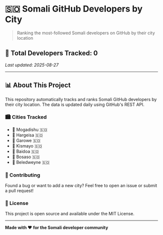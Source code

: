 # 🇸🇴 Somali GitHub Developers by City

> Ranking the most-followed Somali developers on GitHub by their city location

## 👥 Total Developers Tracked: 0

_Last updated: 2025-08-27_

---

## 📊 About This Project

This repository automatically tracks and ranks Somali GitHub developers by their city location. The data is updated daily using GitHub's REST API.

### 🏙️ Cities Tracked
- 📍 Mogadishu 🇸🇴
- 📍 Hargeisa 🇸🇴  
- 📍 Garowe 🇸🇴
- 📍 Kismayo 🇸🇴
- 📍 Baidoa 🇸🇴
- 📍 Bosaso 🇸🇴
- 📍 Beledweyne 🇸🇴

### 🤝 Contributing
Found a bug or want to add a new city? Feel free to open an issue or submit a pull request!

### 📝 License
This project is open source and available under the MIT License.

---

**Made with ❤️ for the Somali developer community**
